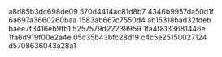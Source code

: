 a8d85b3dc698de09
570d4414ac81d8b7
4346b9957da50d1f
6a697a3660260baa
1583ab667c7550d4
ab15318bad32fdeb
baee7f3416eb9fb1
5257579d22239959
1fa4f8133681446e
1fa6d919f00e2a4e
05c35b43bfc28df9
c4c5e25150027124
d5708636043a28a1
